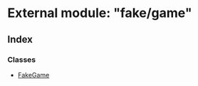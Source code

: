 
# External module: "fake/game"

## Index

### Classes

* [FakeGame](../classes/_fake_game_.fakegame.md)
